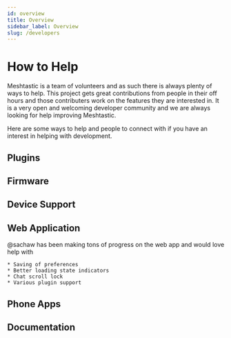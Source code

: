 ```yaml
---
id: overview
title: Overview
sidebar_label: Overview
slug: /developers
---
```

# How to Help

Meshtastic is a team of volunteers and as such there is always plenty of ways to help. This project gets great contributions from people in their off hours and those contributers work on the features they are interested in. It is a very open and welcoming developer community and we are always looking for help improving Meshtastic.

Here are some ways to help and people to connect with if you have an interest in helping with development.

## Plugins

## Firmware

## Device Support

## Web Application

@sachaw has been making tons of progress on the web app and would love help with 

    * Saving of preferences
    * Better loading state indicators
    * Chat scroll lock
    * Various plugin support

## Phone Apps

## Documentation
